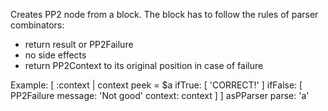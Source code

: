 Creates PP2 node from a block. The block has to follow the rules of parser combinators:
- return result or PP2Failure
- no side effects
- return PP2Context to its original position in case of failure

Example:
[ :context | 
	context peek = $a 
	  ifTrue: [ 'CORRECT!' ] 
	  ifFalse: [ PP2Failure message: 'Not good' context: context ] ] asPParser 
parse: 'a'